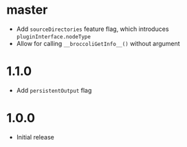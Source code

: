 # master

* Add `sourceDirectories` feature flag, which introduces `pluginInterface.nodeType`
* Allow for calling `__broccoliGetInfo__()` without argument

# 1.1.0

* Add `persistentOutput` flag

# 1.0.0

* Initial release
